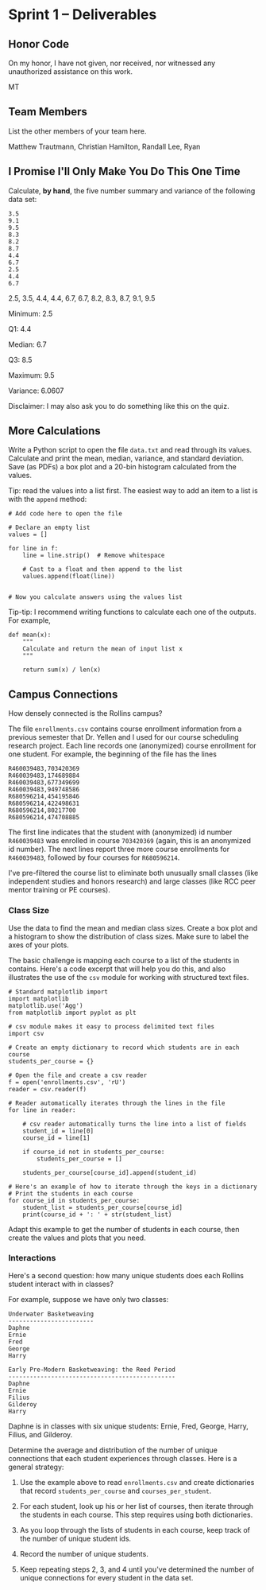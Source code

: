 # Sprint 1 &ndash; Deliverables

## Honor Code

On my honor, I have not given, nor received, nor witnessed any unauthorized assistance on this work.

MT

## Team Members

List the other members of your team here.

Matthew Trautmann, Christian Hamilton, Randall Lee, Ryan

## I Promise I'll Only Make You Do This One Time

Calculate, **by hand**, the five number summary and variance of the following data set:

```
3.5
9.1
9.5
8.3
8.2
8.7
4.4
6.7
2.5
4.4
6.7
```
2.5, 3.5, 4.4, 4.4, 6.7, 6.7, 8.2, 8.3, 8.7, 9.1, 9.5 

Minimum: 2.5 

Q1: 4.4

Median: 6.7 

Q3: 8.5 

Maximum: 9.5

Variance: 6.0607


Disclaimer: I may also ask you to do something like this on the quiz.

## More Calculations

Write a Python script to open the file `data.txt` and read through its values. Calculate and print the mean, median, variance, and standard deviation. Save (as PDFs) a box plot and a 20-bin histogram calculated from the values.

Tip: read the values into a list first. The easiest way to add an item to a list is with the `append` method:

```
# Add code here to open the file

# Declare an empty list
values = []

for line in f:
    line = line.strip()  # Remove whitespace
    
    # Cast to a float and then append to the list
    values.append(float(line))
    
    
# Now you calculate answers using the values list
```

Tip-tip: I recommend writing functions to calculate each one of the outputs. For example,

```
def mean(x):
    """
    Calculate and return the mean of input list x
    """
    
    return sum(x) / len(x)
```

## Campus Connections

How densely connected is the Rollins campus?

The file `enrollments.csv` contains course enrollment information from a previous semester that Dr. Yellen and I used for our course scheduling research project. Each line records one (anonymized) course enrollment for one student. For example, the beginning of the file has the lines

```
R460039483,703420369
R460039483,174689884
R460039483,677349699
R460039483,949748586
R680596214,454195846
R680596214,422498631
R680596214,80217700
R680596214,474708885
```

The first line indicates that the student with (anonymized) id number `R460039483` was enrolled in course `703420369` (again, this is an anonymized id number). The next lines report three more course enrollments for `R460039483`, followed by four courses for `R680596214`.

I've pre-filtered the course list to eliminate both unusually small classes (like independent studies and honors research) and large classes (like RCC peer mentor training or PE courses).

### Class Size

Use the data to find the mean and median class sizes. Create a box plot and a histogram to show the distribution of class sizes. Make sure to label the axes of your plots.

The basic challenge is mapping each course to a list of the students in contains. Here's a code excerpt that will help you do this, and also illustrates the use of the `csv`
module for working with structured text files.

```
# Standard matplotlib import
import matplotlib
matplotlib.use('Agg')
from matplotlib import pyplot as plt

# csv module makes it easy to process delimited text files
import csv

# Create an empty dictionary to record which students are in each course
students_per_course = {}

# Open the file and create a csv reader
f = open('enrollments.csv', 'rU')
reader = csv.reader(f)

# Reader automatically iterates through the lines in the file
for line in reader:
    
    # csv reader automatically turns the line into a list of fields
    student_id = line[0]
    course_id = line[1]
    
    if course_id not in students_per_course:
        students_per_course = []
        
    students_per_course[course_id].append(student_id)
    
# Here's an example of how to iterate through the keys in a dictionary
# Print the students in each course
for course_id in students_per_course:
    student_list = students_per_course[course_id]
    print(course_id + ': ' + str(student_list)
```

Adapt this example to get the number of students in each course, then create the values and plots that you need.


### Interactions

Here's a second question: how many unique students does each Rollins student interact with in classes?

For example, suppose we have only two classes:

```
Underwater Basketweaving
------------------------
Daphne
Ernie
Fred
George
Harry

Early Pre-Modern Basketweaving: the Reed Period
-----------------------------------------------
Daphne
Ernie
Filius
Gilderoy
Harry
```

Daphne is in classes with six unique students: Ernie, Fred, George, Harry, Filius, and Gilderoy.

Determine the average and distribution of the number of unique connections that each student experiences through classes. Here is a general strategy:

1. Use the example above to read `enrollments.csv` and create dictionaries that record `students_per_course` and `courses_per_student`.

2. For each student, look up his or her list of courses, then iterate through the students in each course. This step requires using both dictionaries.

3. As you loop through the lists of students in each course, keep track of the number of unique student ids.

4. Record the number of unique students.

5. Keep repeating steps 2, 3, and 4 until you've determined the number of unique connections for every student in the data set.
